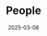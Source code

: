 ---
title: People
date: 2025-03-08

type: landing

sections:
  - block: people
    content:
      title: Meet the Team
      # Choose which groups/teams of users to display.
      #   Edit `user_groups` in each user's profile to add them to one or more of these groups.
      user_groups:
          - Team Leader
          - Team Advisor
          - Team Faculty Members
          - Affiliate Faculty Members
          - Post-doctoral Fellow
          - PhD Students
          - Research Assistants
          - Master Students
          - Undergraduate Students
          - Researchers
          - Administration
          - International Exchange Visitors
          - Alumni
      sort_by: Params.last_name
      sort_ascending: true
    design:
      show_interests: false
      show_role: true
      show_social: true
---